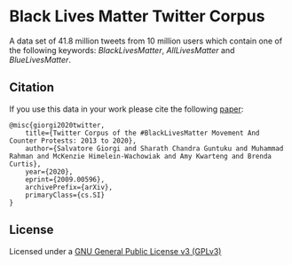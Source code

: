 # Black Lives Matter Twitter Corpus


A data set of 41.8 million tweets from 10 million users which contain one of the following keywords: *BlackLivesMatter*, *AllLivesMatter* and *BlueLivesMatter*.

## Citation

If you use this data in your work please cite the following [paper](http://aclweb.org/anthology/D17-2010):

```
@misc{giorgi2020twitter,
    title={Twitter Corpus of the #BlackLivesMatter Movement And Counter Protests: 2013 to 2020},
    author={Salvatore Giorgi and Sharath Chandra Guntuku and Muhammad Rahman and McKenzie Himelein-Wachowiak and Amy Kwarteng and Brenda Curtis},
    year={2020},
    eprint={2009.00596},
    archivePrefix={arXiv},
    primaryClass={cs.SI}
}
```

## License

Licensed under a [GNU General Public License v3 (GPLv3)](https://www.gnu.org/licenses/gpl-3.0.en.html)